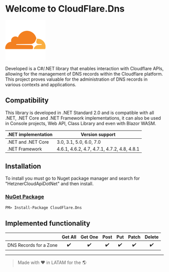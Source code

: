# Welcome to CloudFlare.Dns

![CloudFlare.Dns](https://raw.githubusercontent.com/ljchuello/CloudFlare.Dns/master/icon_128.png)

Developed is a C#/.NET library that enables interaction with Cloudflare APIs, allowing for the management of DNS records within the Cloudflare platform. This project proves valuable for the administration of DNS records in various contexts and applications.

## Compatibility

This library is developed in .NET Standard 2.0 and is compatible with all .NET, .NET Core and .NET Framework implementations, it can also be used in Console projects, Web API, Class Library and even with Blazor WASM.

| .NET implementation        	| Version support         	|
|----------------------------	|-------------------------	|
| .NET and .NET Core         	| 3.0, 3.1, 5.0, 6.0, 7.0 	|
| .NET Framework             	| 4.6.1, 4.6.2, 4.7, 4.7.1, 4.7.2, 4.8, 4.8.1 |

## Installation

To install you must go to Nuget package manager and search for "HetznerCloudApiDotNet" and then install.

### [NuGet Package](https://www.nuget.org/packages/CloudFlare.Dns)

    PM> Install-Package CloudFlare.Dns

## Implemented functionality

|  | Get All | Get One | Post | Put | Patch | Delete |
|--|:--:|:--:|:--:|:--:|:--:|:--:|
| DNS Records for a Zone | :heavy_check_mark: | :heavy_check_mark: | :heavy_check_mark: | :heavy_check_mark: | :heavy_check_mark: | :heavy_check_mark: |

---

> Made with ❤️ in LATAM for the 🌎
